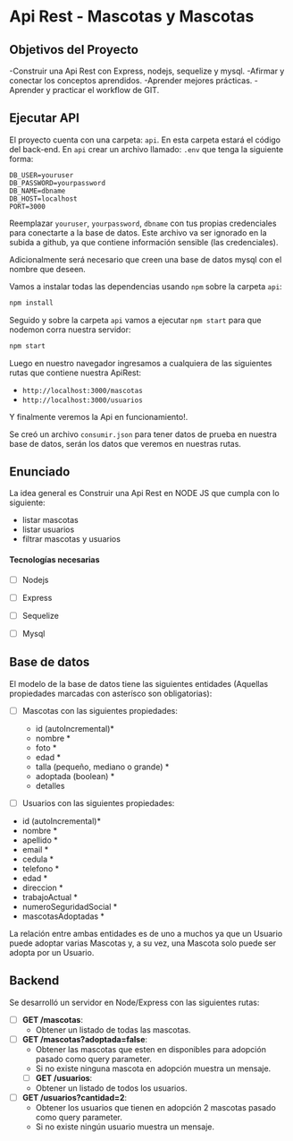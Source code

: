 # Api Rest - Mascotas y Mascotas

## Objetivos del Proyecto

-Construir una Api Rest con Express, nodejs, sequelize y mysql.
-Afirmar y conectar los conceptos aprendidos.
-Aprender mejores prácticas.
-Aprender y practicar el workflow de GIT.

## Ejecutar API

El proyecto cuenta con una carpeta: `api`. En esta carpeta estará el código del back-end.
En `api` crear un archivo llamado: `.env` que tenga la siguiente forma:

```env
DB_USER=youruser
DB_PASSWORD=yourpassword
DB_NAME=dbname
DB_HOST=localhost
PORT=3000
```
Reemplazar `youruser`, `yourpassword`, `dbname` con tus propias credenciales para conectarte a la base de datos. Este archivo va ser ignorado en la subida a github, ya que contiene información sensible (las credenciales).

Adicionalmente será necesario que creen una base de datos mysql con el nombre que deseen.

Vamos a instalar todas las dependencias usando `npm` sobre la carpeta `api`:

```bash
npm install
```
Seguido y sobre la carpeta `api` vamos a ejecutar `npm start` para que nodemon corra nuestra servidor:

```bash
npm start
```
Luego en nuestro navegador ingresamos a cualquiera de las siguientes rutas que contiene nuestra ApiRest:

- `http://localhost:3000/mascotas`
- `http://localhost:3000/usuarios`

Y finalmente veremos la Api en funcionamiento!.

Se creó un archivo `consumir.json` para tener datos de prueba en nuestra base de datos, serán los datos que veremos en nuestras rutas.

## Enunciado

La idea general es Construir una Api Rest en NODE JS que cumpla con lo siguiente:
- listar mascotas 
- listar usuarios
- filtrar mascotas y usuarios

#### Tecnologías necesarias

- [ ] Nodejs
- [ ] Express
- [ ] Sequelize
- [ ] Mysql


## Base de datos

El modelo de la base de datos tiene las siguientes entidades (Aquellas propiedades marcadas con asterísco son
obligatorias):

- [ ] Mascotas con las siguientes propiedades:
  - id (autoIncremental)*
  - nombre *
  - foto *
  - edad *
  - talla (pequeño, mediano o grande) *
  - adoptada (boolean) *
  - detalles

- [ ] Usuarios con las siguientes propiedades:
 - id (autoIncremental)*
  - nombre *
  - apellido *
  - email *
  - cedula *
  - telefono *
  - edad *
  - direccion *
  - trabajoActual *
  - numeroSeguridadSocial *
  - mascotasAdoptadas *

La relación entre ambas entidades es de uno a muchos ya que un Usuario puede adoptar varias Mascotas y, a su vez, una Mascota solo puede ser adopta por un Usuario.
## Backend

Se desarrolló un servidor en Node/Express con las siguientes rutas:

- [ ] __GET /mascotas__:
  - Obtener un listado de todas las mascotas.
- [ ] __GET /mascotas?adoptada=false__:
  - Obtener las mascotas que esten en disponibles para adopción pasado como query parameter.
  - Si no existe ninguna mascota en adopción muestra un mensaje.
  - [ ] __GET /usuarios__:
  - Obtener un listado de todos los usuarios.
- [ ] __GET /usuarios?cantidad=2__:
  - Obtener los usuarios que tienen en adopción 2 mascotas pasado como query parameter.
  - Si no existe ningún usuario muestra un mensaje.


